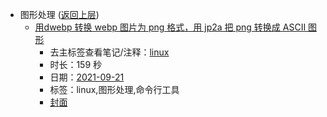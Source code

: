 - 图形处理 ([返回上层](../))
    - [用dwebp 转换 webp 图片为 png 格式，用 jp2a 把 png 转换成 ASCII 图形](https://www.bilibili.com/video/BV1MU4y1A7Uv)
        - 去主标签查看笔记/注释：[linux](../markmap/linux.html)
        - 时长：159 秒
        - 日期：[2021-09-21](../markmap/202109.html)
        - 标签：linux,图形处理,命令行工具
        - [封面](http://i1.hdslb.com/bfs/archive/acf6f8a8b5fbe3520232a450a4dd9be26635c45e.jpg)
